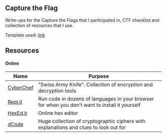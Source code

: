 ## Capture the Flag

Write-ups for the Capture the Flags that I participated in, CTF checklist and collection of resources that I use.

Template used: [link](https://github.com/m3ssap0/CTF-Writeups/blob/master/template.md)

## Resources


#### Online
| Name                                            | Purpose                                                                                        |
|-------------------------------------------------|------------------------------------------------------------------------------------------------|
| [CyberChef](https://gchq.github.io/CyberChef/) | "Swiss Army Knife". Collection of encryption and decryption tools                              |
| [Repl.it](https://repl.it/languages/)          | Run code in dozens of languages in your browser for when you don't want to install it yourself |
| [HexEd.it](https://hexed.it/?hl=en)            | Online hex editor                                                                              |
| [dCode](https://www.dcode.fr/tools-list)       | Huge collection of cryptographic ciphers with explanations and clues to look out for           |